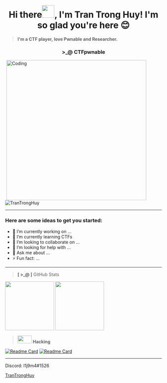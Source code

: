 <h1 align="center">Hi there<img height="40" src="https://github.com/l1j9m4-0n1/l1j9m4-0n1/blob/main/hi.gif">, I'm Tran Trong Huy! I'm so glad you're here 😊</h1>

> **I'm a CTF player, love Pwnable and Researcher.**        

<h3 align="center">>_@ CTFpwnable</h3>


<img align="right" alt="Coding" width="450" src="https://github.com/l1j9m4-0n1/l1j9m4-0n1/blob/main/Pwnable.gif" style="vertical-align:middle;margin:0px 50px">   
<p align="left"> <img src="https://github.com/l1j9m4-0n1/l1j9m4-0n1/blob/main/profile.svg" alt="TranTrongHuy" /> </p>

<hr>

### Here are some ideas to get you started:

- 🔭 I’m currently working on ...
- 🌱 I’m currently learning CTFs
- 👯 I’m looking to collaborate on ...
- 🤔 I’m looking for help with ...
- 💬 Ask me about ...
- ⚡ Fun fact: ...
 
<hr>

>  **[ >_@ ]** GitHub Stats

<p align= "left">
  <img height= "157" src="https://github-readme-stats.vercel.app/api?username=l1j9m4-0n1&theme=gotham&show_icons=true&include_all_commits=true" />
  <img height= "157" src="https://github-readme-streak-stats.herokuapp.com/?user=l1j9m4-0n1&theme=gotham&layout=compact" />
</p>

> <img src="https://github.com/l1j9m4-0n1/l1j9m4-0n1/blob/main/icon_keyboard.jpg" width="45px" height = "25px"/> **Hacking**

[![Readme Card](https://github-readme-stats.vercel.app/api/pin/?username=l1j9m4-0n1&repo=CTFs&theme=gotham)](https://github.com/l1j9m4-0n1/CTFs)
[![Readme Card](https://github-readme-stats.vercel.app/api/pin/?username=l1j9m4-0n1&repo=Pwnable&theme=gotham)](https://github.com/l1j9m4-0n1/Pwnable)


------
Discord: l1j9m4#1526

[TranTrongHuy](https://github.com/l1j9m4-0n1)
